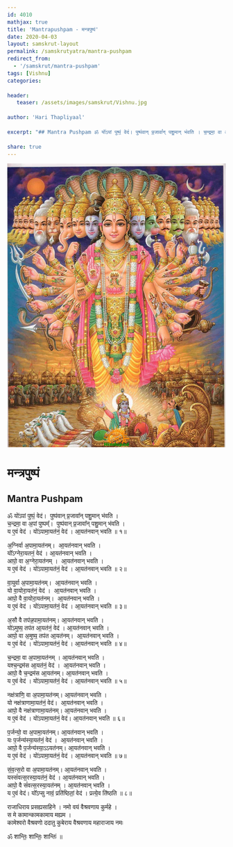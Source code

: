 ```yaml
---
id: 4010    
mathjax: true
title: 'Mantrapushpam - मन्त्रपुष्पं'
date: 2020-04-03
layout: samskrut-layout 
permalink: /samskrutyatra/mantra-pushpam
redirect_from: 
  - '/samskrut/mantra-pushpam'
tags: [Vishnu]
categories:

header:
   teaser: /assets/images/samskrut/Vishnu.jpg

author: 'Hari Thapliyaal'

excerpt: "## Mantra Pushpam ॐ यो॑ऽपां पुष्पं॒ वेद॑। पुष्प॑वान् प्र॒जावा᳚न् पशु॒मान् भ॑वति । च॒न्द्रमा॒ वा अ॒पां पुष्पम्᳚। पुष्प॑वान् प्र॒जावा᳚न् पशु॒मान् भ॑वति । य ए॒वं वेद॑ । यो॑ऽपामा॒यत॑नं॒ वेद॑ । आ॒यत॑नवान् भवति ॥ १॥ अ॒ग्निर्वा अ॒पामा॒यत॑नम्। आ॒यत॑नवान् भवति । यो᳚ऽग्नेरा॒यतनं॒ वेद॑ ।"

share: true
---
```

![](/assets/images/samskrut/Vishnu.jpg)

# मन्त्रपुष्पं

## Mantra Pushpam


ॐ यो॑ऽपां पुष्पं॒ वेद॑।  पुष्प॑वान् प्र॒जावा᳚न् पशु॒मान् भ॑वति ।  
च॒न्द्रमा॒ वा अ॒पां पुष्पम्᳚।  पुष्प॑वान् प्र॒जावा᳚न् पशु॒मान् भ॑वति ।  
य ए॒वं वेद॑ । यो॑ऽपामा॒यत॑नं॒ वेद॑ । आ॒यत॑नवान् भवति ॥ १॥

अ॒ग्निर्वा अ॒पामा॒यत॑नम्।  आ॒यत॑नवान् भवति ।  
यो᳚ऽग्नेरा॒यतनं॒ वेद॑ । आ॒यत॑नवान् भवति ।  
आपो॒ वा अ॒ग्नेरा॒यत॑नम् ।  आ॒यत॑नवान् भवति ।  
य ए॒वं वेद॑ । यो॑ऽपामा॒यत॑नं॒ वेद॑ । आ॒यत॑नवान् भवति ॥ २॥

वा॒युर्वा अ॒पामा॒यत॑नम्।  आ॒यत॑नवान् भवति ।  
यो वा॒योरा॒यत॑नं॒ वेद॑ ।  आ॒यत॑नवान् भवति ।  
आपो॒ वै वा॒योरा॒यत॑नम्।  आ॒यत॑नवान् भवति ।  
य ए॒वं वेद॑ । यो॑ऽपामा॒यत॑नं॒ वेद॑ । आ॒यत॑नवान् भवति ॥ ३॥

अ॒सौ वै तप॑न्न॒पामा॒यत॑नम्। आ॒यत॑नवान् भवति ।  
यो॑ऽमुष्य॒ तप॑त आ॒यत॑नं॒ वेद॑ । आ॒यत॑नवान् भवति ।  
आपो॒ वा अ॒मुष्य॒ तप॑त आ॒यत॑नम्।  आ॒यत॑नवान् भवति ।  
य ए॒वं वेद॑ । यो॑ऽपामा॒यत॑नं॒ वेद॑ । आ॒यत॑नवान् भवति ॥ ४॥

च॒न्द्रमा॒ वा अ॒पामा॒यत॑नम् । आ॒यत॑नवान् भवति ।  
यश्च॒न्द्रम॑स आ॒यत॑नं॒ वेद॑ ।  आ॒यत॑नवान् भवति ।  
आपो॒ वै च॒न्द्रम॑स आ॒यत॑नम्। आ॒यत॑नवान् भवति ।  
य ए॒वं वेद॑ । यो॑ऽपामा॒यत॑नं॒ वेद॑ । आ॒यत॑नवान् भवति ॥ ५॥

नक्ष॑त्राणि॒ वा अ॒पामा॒यत॑नम्। आ॒यत॑नवान् भवति ।  
यो नक्ष॑त्राणामा॒यत॑नं॒ वेद॑।  आ॒यत॑नवान् भवति ।  
आपो॒ वै नक्ष॑त्राणामा॒यत॑नम्। आ॒यत॑नवान् भवति ।  
य ए॒वं वेद॑ । यो॑ऽपामा॒यत॑नं॒ वेद॑। आ॒यत॑नवान् भवति ॥ ६॥

प॒र्जन्यो॒ वा अ॒पामा॒यत॑नम्। आ॒यत॑नवान् भवति ।  
यः प॒र्जन्य॑स्या॒यत॑नं॒ वेद॑ ।  आ॒यत॑नवान् भवति ।  
आपो॒ वै प॒र्जन्य॑स्या॒ऽऽयत॑नम्। आ॒यत॑नवान् भवति ।  
य ए॒वं वेद॑ । यो॑ऽपामा॒यत॑नं॒ वेद॑ । आ॒यत॑नवान् भवति ॥ ७॥

सं॒व॒त्स॒रो वा अ॒पामा॒यत॑नम्। आ॒यत॑नवान् भवति ।  
यस्सं॑वत्स॒रस्या॒यत॑नं॒ वेद॑ । आ॒यत॑नवान् भवति ।  
आपो॒ वै सं॑वत्स॒रस्या॒यत॑नम् । आ॒यत॑नवान् भवति ।  
य ए॒वं वेद॑। यो᳚ऽप्सु नावं॒ प्रति॑ष्ठितां॒ वेद॑ । प्रत्ये॒व ति॑ष्ठति ॥ ८॥

राजाधिराय प्रसह्यसाहिने । नमो वयं वैश्रवणाय कुर्महे ।  
स मे कामान्कामकामाय मह्यम ।  
कामेश्वरो वैश्रवणो ददातु कुबेराय वैश्रवणाय महाराजाय नमः

ॐ शान्तिः॒ शान्तिः॒ शान्तिः॑ ॥  

